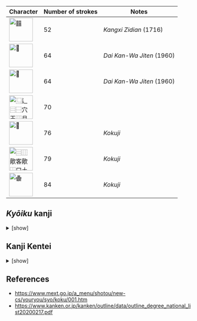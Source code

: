 | Character | Number of strokes | Notes |
|---|---|---|
| <img alt="䨻" src="https://glyphwiki.org/glyph/u4a3b.png" width="64"> | 52 | _Kangxi Zidian_ (1716) |
| <img alt="𠔻" src="https://glyphwiki.org/glyph/u2053b.png" width="64"> | 64 | _Dai Kan-Wa Jiten_ (1960) |
| <img alt="𪚥" src="https://glyphwiki.org/glyph/u2a6a5.png" width="64"> | 64 | _Dai Kan-Wa Jiten_ (1960) |
| <img alt="⿺⻍⿳⿱穴王⿲月⿱⿲糸言糸⿲長馬長戈心" src="https://github.com/user-attachments/assets/fe24dcab-59f2-4e56-b1b7-b37aa88b9a37" width="64"> | 70 | |
| <img alt="𰽔" src="https://glyphwiki.org/glyph/u30f54.png" width="64"> | 76 | _Kokuji_ |
| <img alt="⿳⿲歒客歒⿰口圡⿲歒客客" src="https://github.com/user-attachments/assets/6cd4eab1-fb92-4c4b-9259-6d5f66833d22" width="64"> | 79 | _Kokuji_ |
| <img alt="𱁬" src="https://github.com/user-attachments/assets/76e9724f-63a1-4842-bd8f-1a2ca06f2bd8" width="64"> | 84 | _Kokuji_ |

## _Kyōiku_ kanji

<details>
<summary>[show]</summary>

| Grade | Kanji | Number of strokes |
|---|---|---|
| 1 | 森 | 12 |
| 2 | 曜 | 18 |
| 2 | 顔 | 18 |
| 3 | 題 | 18 |
| 4 | 競 | 20 |
| 4 | 議 | 20 |
| 5 | 護 | 20 |
| 6 | 臓 | 19 |
| 6 | 警 | 19 |

</details>

## Kanji Kentei

<details>
<summary>[show]</summary>

| Level | Kanji | Number of strokes |
|---|---|---|
| 4 | 鑑 | 23 |
| 3 | 顧 | 21 |
| 3 | 魔 | 21 |
| Pre-2 | 艦 | 21 |
| 2 | 鬱 | 29 |
| Pre-1 | 鸚 | 28 |
| 1 | 麤 | 33 |

</details>

## References

* https://www.mext.go.jp/a_menu/shotou/new-cs/youryou/syo/koku/001.htm
* https://www.kanken.or.jp/kanken/outline/data/outline_degree_national_list20200217.pdf
